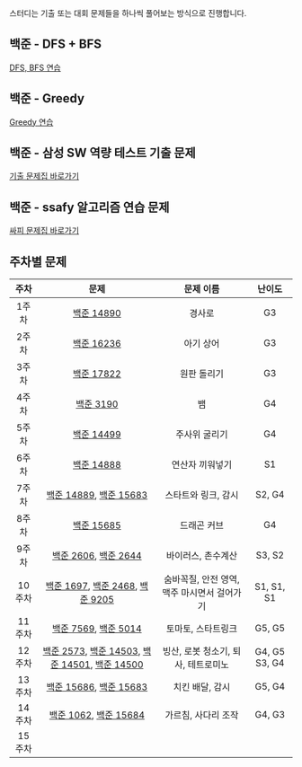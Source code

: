 스터디는 기출 또는 대회 문제들을 하나씩 풀어보는 방식으로 진행합니다.

## 백준 - DFS + BFS
[DFS, BFS 연습](https://www.acmicpc.net/workbook/view/1983)

## 백준 - Greedy
[Greedy 연습](https://www.acmicpc.net/workbook/view/4380)

## 백준 - 삼성 SW 역량 테스트 기출 문제
[기출 문제집 바로가기](https://www.acmicpc.net/workbook/view/1152)

## 백준 - ssafy 알고리즘 연습 문제
[싸피 문제집 바로가기](https://www.acmicpc.net/group/workbook/7164)

## 주차별 문제
| 주차 | 문제 | 문제 이름 | 난이도
| :--: | :--: | :--: | :--: |
| 1주차 | [백준 14890](https://www.acmicpc.net/problem/14890) | 경사로 | G3
| 2주차 | [백준 16236](https://www.acmicpc.net/problem/16236) | 아기 상어 | G3
| 3주차 | [백준 17822](https://www.acmicpc.net/problem/17822) | 원판 돌리기 | G3
| 4주차 | [백준 3190](https://www.acmicpc.net/problem/3190) | 뱀 | G4
| 5주차 | [백준 14499](https://www.acmicpc.net/problem/14499) | 주사위 굴리기 | G4
| 6주차 | [백준 14888](https://www.acmicpc.net/problem/14888) | 연산자 끼워넣기 | S1
| 7주차 | [백준 14889](https://www.acmicpc.net/problem/14889), [백준 15683](https://www.acmicpc.net/problem/15683) | 스타트와 링크, 감시 | S2, G4
| 8주차 | [백준 15685](https://www.acmicpc.net/problem/15685) | 드래곤 커브 | G4
| 9주차 | [백준 2606](https://www.acmicpc.net/problem/2606), [백준 2644](https://www.acmicpc.net/problem/2644) | 바이러스, 촌수계산 | S3, S2
| 10주차 | [백준 1697](https://www.acmicpc.net/problem/1697), [백준 2468](https://www.acmicpc.net/problem/2468), [백준 9205](https://www.acmicpc.net/problem/9205) | 숨바꼭질, 안전 영역, 맥주 마시면서 걸어가기 | S1, S1, S1
| 11주차 | [백준 7569](https://www.acmicpc.net/problem/7569), [백준 5014](https://www.acmicpc.net/problem/5014) | 토마토, 스타트링크 | G5, G5
| 12주차 | [백준 2573](https://www.acmicpc.net/problem/2573), [백준 14503](https://www.acmicpc.net/problem/14503), [백준 14501](https://www.acmicpc.net/problem/14501), [백준 14500](https://www.acmicpc.net/problem/14500) | 빙산, 로봇 청소기, 퇴사, 테트로미노 | G4, G5 S3, G4
| 13주차 | [백준 15686](https://www.acmicpc.net/problem/15686), [백준 15683](https://www.acmicpc.net/problem/15683) | 치킨 배달, 감시 | G5, G4
| 14주차 | [백준 1062](https://www.acmicpc.net/problem/1062), [백준 15684](https://www.acmicpc.net/problem/15684) | 가르침, 사다리 조작 | G4, G3
| 15주차 | |